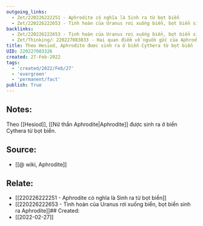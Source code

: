 ```yaml
---
outgoing_links:
  - Zet/220226222251 - Aphrodite có nghĩa là Sinh ra từ bọt biển
  - Zet/220226222653 - Tinh hoàn của Uranus rơi xuống biển, bọt biển sinh ra Aphrodite
backlinks:
  - Zet/220226222653 - Tinh hoàn của Uranus rơi xuống biển, bọt biển sinh ra Aphrodite
  - Zet/Thinking/❕ 220227083833 - Hai quan điểm về nguồn gốc của Aphrodite
title: Theo Hesiod, Aphrodite được sinh ra ở biển Cythera từ bọt biển
UID: 220227083326
created: 27-Feb-2022
tags:
  - 'created/2022/Feb/27'
  - 'evergreen'
  - 'permanent/fact'
publish: True
---
```

## Notes:
Theo [[Hesiod]], [[Nữ thần Aphrodite|Aphrodite]] được sinh ra ở biển Cythera từ bọt biển.

## Source:
- [[@ wiki, Aphrodite]]

## Relate:
- [[220226222251 - Aphrodite có nghĩa là Sinh ra từ bọt biển]]
- [[220226222653 - Tinh hoàn của Uranus rơi xuống biển, bọt biển sinh ra Aphrodite]]## Created:
- [[2022-02-27]]
